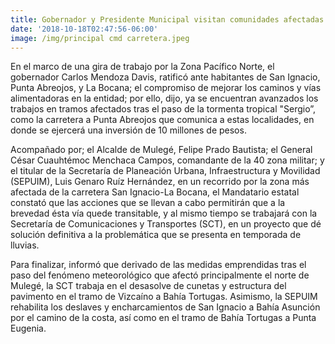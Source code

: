 ```yaml
---
title: Gobernador y Presidente Municipal visitan comunidades afectadas por Sergio
date: '2018-10-18T02:47:56-06:00'
image: /img/principal cmd carretera.jpeg
---
```

En el marco de una gira de trabajo por la Zona Pacífico Norte, el gobernador Carlos Mendoza Davis, ratificó ante habitantes de San Ignacio, Punta Abreojos, y La Bocana; el compromiso de mejorar los caminos y vías alimentadoras en la entidad; por ello, dijo, ya se encuentran avanzados los trabajos en tramos afectados tras el paso de la tormenta tropical "Sergio”, como la carretera a Punta Abreojos que comunica a estas localidades, en donde se ejercerá una inversión de 10 millones de pesos.

Acompañado por; el Alcalde de Mulegé, Felipe Prado Bautista; el General César Cuauhtémoc Menchaca Campos, comandante de la 40 zona militar; y el titular de la Secretaría de Planeación Urbana, Infraestructura y Movilidad (SEPUIM), Luis Genaro Ruíz Hernández, en un recorrido por la zona más afectada de la carretera San Ignacio-La Bocana, el Mandatario estatal constató que las acciones que se llevan a cabo permitirán que a la brevedad ésta vía quede transitable, y al mismo tiempo se trabajará con la Secretaría de Comunicaciones y Transportes (SCT), en un proyecto que dé solución definitiva a la problemática que se presenta en temporada de lluvias.

Para finalizar, informó que derivado de las medidas emprendidas tras el paso del fenómeno meteorológico que afectó principalmente el norte de Mulegé, la SCT trabaja en el desasolve de cunetas y estructura del pavimento en el tramo de Vizcaíno a Bahía Tortugas. Asimismo, la SEPUIM rehabilita los deslaves y encharcamientos de San Ignacio a Bahía Asunción por el camino de la costa, así como en el tramo de Bahía Tortugas a Punta Eugenia.
